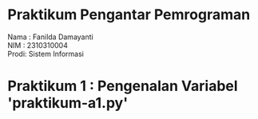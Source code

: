 # Praktikum Pengantar Pemrograman
<div> Nama : Fanilda Damayanti </div>
<div> NIM  : 2310310004 </div>
<div> Prodi: Sistem Informasi </div>

# Praktikum 1 : Pengenalan Variabel 'praktikum-a1.py'
